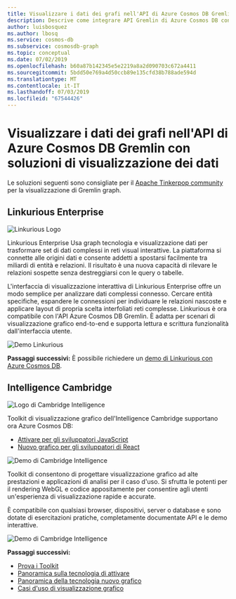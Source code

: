 ```yaml
---
title: Visualizzare i dati dei grafi nell'API di Azure Cosmos DB Gremlin
description: Descrive come integrare API Gremlin di Azure Cosmos DB con le soluzioni di visualizzazioni.
author: luisbosquez
ms.author: lbosq
ms.service: cosmos-db
ms.subservice: cosmosdb-graph
ms.topic: conceptual
ms.date: 07/02/2019
ms.openlocfilehash: b60a87b142345e5e2219a8a2d090703c672a4411
ms.sourcegitcommit: 5bdd50e769a4d50ccb89e135cfd38b788ade594d
ms.translationtype: MT
ms.contentlocale: it-IT
ms.lasthandoff: 07/03/2019
ms.locfileid: "67544426"
---
```

# <a name="visualize-your-graph-data-in-azure-cosmos-db-gremlin-api-with-data-visualization-solutions"></a>Visualizzare i dati dei grafi nell'API di Azure Cosmos DB Gremlin con soluzioni di visualizzazione dei dati

Le soluzioni seguenti sono consigliate per il [Apache Tinkerpop community](http://tinkerpop.apache.org/#poweredby) per la visualizzazione di Gremlin graph.

## <a name="linkurious-enterprise"></a>Linkurious Enterprise

![Linkurious Logo](./media/graph-visualization/linkurious-logo.jpg)

Linkurious Enterprise Usa graph tecnologia e visualizzazione dati per trasformare set di dati complessi in reti visual interattive. La piattaforma si connette alle origini dati e consente addetti a spostarsi facilmente tra miliardi di entità e relazioni. Il risultato è una nuova capacità di rilevare le relazioni sospette senza destreggiarsi con le query o tabelle.

L'interfaccia di visualizzazione interattiva di Linkurious Enterprise offre un modo semplice per analizzare dati complessi connesso. Cercare entità specifiche, espandere le connessioni per individuare le relazioni nascoste e applicare layout di propria scelta interfoliati reti complesse. Linkurious è ora compatibile con l'API Azure Cosmos DB Gremlin. È adatta per scenari di visualizzazione grafico end-to-end e supporta lettura e scrittura funzionalità dall'interfaccia utente. 

![Demo Linkurious](./media/graph-visualization/linkurious-demo.gif)

**Passaggi successivi:** È possibile richiedere un [demo di Linkurious con Azure Cosmos DB](https://linkurio.us/contact/).

## <a name="cambridge-intelligence"></a>Intelligence Cambridge

![Logo di Cambridge Intelligence](./media/graph-visualization/ci-logo.png)


Toolkit di visualizzazione grafico dell'Intelligence Cambridge supportano ora Azure Cosmos DB:
- [Attivare per gli sviluppatori JavaScript](https://cambridge-intelligence.com/keylines/) 
- [Nuovo grafico per gli sviluppatori di React](https://cambridge-intelligence.com/regraph/)

![Demo di Cambridge Intelligence](./media/graph-visualization/ci-demo-2.gif)

Toolkit di consentono di progettare visualizzazione grafico ad alte prestazioni e applicazioni di analisi per il caso d'uso. Si sfrutta le potenti per il rendering WebGL e codice appositamente per consentire agli utenti un'esperienza di visualizzazione rapide e accurate.

È compatibile con qualsiasi browser, dispositivi, server o database e sono dotate di esercitazioni pratiche, completamente documentate API e le demo interattive.

![Demo di Cambridge Intelligence](./media/graph-visualization/ci-demo-1.gif)


**Passaggi successivi:** 
- [Prova i Toolkit](https://cambridge-intelligence.com/try/)
- [Panoramica sulla tecnologia di attivare](https://cambridge-intelligence.com/keylines/technology/)
- [Panoramica della tecnologia nuovo grafico](https://cambridge-intelligence.com/regraph/technology/)
- [Casi d'uso di visualizzazione grafico](https://cambridge-intelligence.com/use-cases/)
